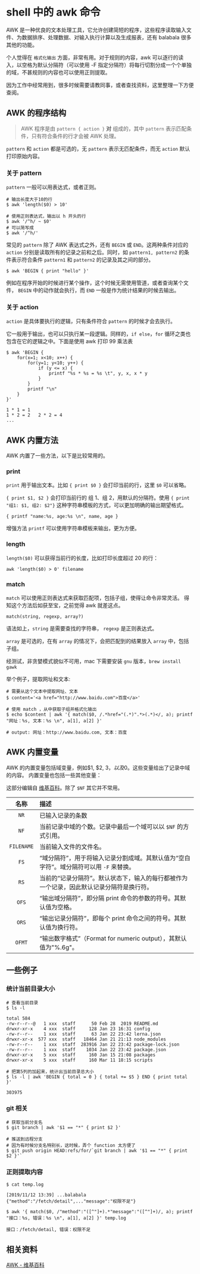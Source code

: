 # shell 中的 awk 命令

AWK 是一种优良的文本处理工具，它允许创建简短的程序，这些程序读取输入文件、为数据排序、处理数据、对输入执行计算以及生成报表，还有 balabala 很多其他的功能。

个人觉得在 `格式化输出` 方面，非常有用。对于规则的内容，awk 可以逐行的读入，以空格为默认分隔符（可以使用 -F 指定分隔符）将每行切割分成一个个单独的域，不甚规则的内容也可以使用正则提取。

因为工作中经常用到，很多时候需要请教同事，或者查找资料，这里整理一下方便查阅。

## AWK 的程序结构

> AWK 程序是由 `pattern { action }` **对** 组成的，其中 `pattern` 表示匹配条件，只有符合条件的行才会被 AWK 处理。

`pattern` 和 `action` 都是可选的，无 `pattern` 表示无匹配条件，而无 `action` 默认打印原始内容。

### 关于 pattern

`pattern` 一般可以用表达式，或者正则。

```shell
# 输出长度大于10的行
$ awk 'length($0) > 10'

# 使用正则表达式，输出以 h 开头的行
$ awk '/^h/ ~ $0'
# 可以简写成
$ awk '/^h/'
```

常见的 `pattern` 除了 AWK 表达式之外，还有 `BEGIN` 或 `END`。这两种条件对应的 `action` 分别是读取所有的记录之前和之后。同时，如 `pattern1, pattern2` 的条件表示符合条件 `pattern1` 和 `pattern2` 的记录及其之间的部分。

```shell
$ awk 'BEGIN { print "hello" }'
```

例如在程序开始的时候进行某个操作，这个时候无需使用管道，或者查询某个文件， `BEGIN` 中的动作就会执行，而 `END` 一般是作为统计结果的时候去输出。

### 关于 action

`action` 是具体要执行的逻辑，只有条件符合 `pattern` 的时候才会去执行。

它一般用于输出，也可以只执行某一段逻辑。同样的，`if else`，`for` 循环之类也包含在它的逻辑之中。下面是使用 awk 打印 99 乘法表

```shell
$ awk 'BEGIN {
    for(x=1; x<10; x++) {
        for(y=1; y<10; y++) {
            if (y <= x) {
                printf "%s * %s = %s \t", y, x, x * y
            }
        }
        printf "\n"
    }
}'

1 * 1 = 1
1 * 2 = 2 	2 * 2 = 4
...
```

## AWK 内置方法

AWK 内置了一些方法，以下是比较常用的。

### print

`print` 用于输出文本。比如 `{ print $0 }` 会打印当前的行，这里 `$0` 可以省略。

`{ print $1, $2 }` 会打印当前行的 组 1、组 2，用默认的分隔符。使用 `{ print "组1: $1, 组2: $2"}` 这种字符串模板的方式，可以更加明确的输出期望格式。

    { printf "name:%s, age:%s \n", name, age }

增强方法 `printf` 可以使用字符串模板来输出，更为方便。

### length

`length($0)` 可以获得当前行的长度，比如打印长度超过 20 的行：

    awk 'length($0) > 0' filename

### match

`match` 可以使用正则表达式来获取匹配项，包括子组，使得让命令非常灵活。 得知这个方法后如获至宝，之前觉得 awk 就差这点。

    match(string, regexp, array?)

语法如上，`string` 是需要查找的字符串， `regexp` 是正则表达式。

`array` 是可选的，在有 `array` 的情况下，会把匹配到的结果放入 `array` 中，包括子组。

经测试，非贪婪模式貌似不可用，mac 下需要安装 `gnu` 版本，`brew install gawk`

举个例子，提取网址和文本:

```shell
# 需要从这个文本中提取网址、文本
$ content='<a href="http://www.baidu.com">百度</a>'

# 使用 match ，从中获取子组并格式化输出
$ echo $content | awk '{ match($0, /.*href="(.*)".*>(.*)</, a); printf "网址：%s, 文本：%s \n", a[1], a[2] }'

# output: 网址：http://www.baidu.com, 文本：百度
```

## AWK 内置变量

AWK 的内置变量包括域变量，例如$1, $2, $3，以及$0。这些变量给出了记录中域的内容。 内置变量也包括一些其他变量：

这部分编辑自 [维基百科](https://zh.wikipedia.org/wiki/AWK)。除了 `$NF` 其它并不常用。

|    名称    | 描述                                                                                     |
| :--------: | :--------------------------------------------------------------------------------------- |
|    `NR`    | 已输入记录的条数                                                                         |
|    `NF`    | 当前记录中域的个数。记录中最后一个域可以以 `$NF` 的方式引用。                            |
| `FILENAME` | 当前输入文件的文件名。                                                                   |
|    `FS`    | “域分隔符”，用于将输入记录分割成域。其默认值为“空白字符”。域分隔符可以用 `-F` 来替换。   |
|    `RS`    | 当前的“记录分隔符”。默认状态下，输入的每行都被作为一个记录，因此默认记录分隔符是换行符。 |
|   `OFS`    | “输出域分隔符”，即分隔 print 命令的参数的符号。其默认值为空格。                          |
|   `ORS`    | “输出记录分隔符”，即每个 print 命令之间的符号。其默认值为换行符。                        |
|   `OFMT`   | “输出数字格式”（Format for numeric output），其默认值为"%.6g"。                          |

## 一些例子

### 统计当前目录大小

```shell
# 查看当前目录
$ ls -l

total 584
-rw-r--r--@   1 xxx  staff      50 Feb 28  2019 README.md
drwxr-xr-x    4 xxx  staff     128 Jan 23 16:31 config
-rw-r--r--    1 xxx  staff      63 Jan 22 23:42 lerna.json
drwxr-xr-x  577 xxx  staff   18464 Jan 21 21:13 node_modules
-rw-r--r--    1 xxx  staff  283916 Jan 22 23:42 package-lock.json
-rw-r--r--    1 xxx  staff    1034 Jan 22 23:42 package.json
drwxr-xr-x    5 xxx  staff     160 Jan 15 21:08 packages
drwxr-xr-x    5 xxx  staff     160 Mar 11 18:15 scripts

# 把第5列的加起来，统计出当前目录总大小
$ ls -l | awk 'BEGIN { total = 0 } { total += $5 } END { print total }'

303975
```

### git 相关

```shell
# 获取当前分支名
$ git branch | awk '$1 == "*" { print $2 }'

# 推送到远程分支
# 因为有时候分支名特别长，这时候，弄个 function 太方便了
$ git push origin HEAD:refs/for/`git branch | awk '$1 == "*" { print $2 }'`
```

### 正则提取内容

```shell
$ cat temp.log

[2019/11/12 13:39] ...balabala {"method":"/fetch/detail",..."message":"权限不足"}

$ awk '{ match($0, /"method":"([^"]+).*"message":"([^"]+)/, a); printf "接口：%s, 错误：%s \n", a[1], a[2] }' temp.log

接口：/fetch/detail, 错误：权限不足
```

## 相关资料

[AWK - 维基百科](https://zh.wikipedia.org/wiki/AWK)
